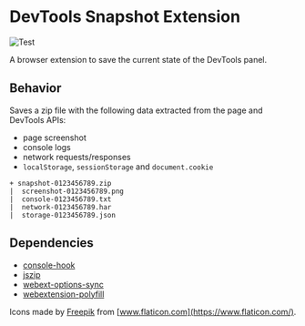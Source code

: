 # DevTools Snapshot Extension

![Test](https://github.com/nunofaria11/devtools-snapshot-ext/workflows/Test/badge.svg)

A browser extension to save the current state of the DevTools panel.

## Behavior
Saves a zip file with the following data extracted from the page and DevTools APIs:
- page screenshot
- console logs
- network requests/responses
- `localStorage`, `sessionStorage` and `document.cookie`

```
+ snapshot-0123456789.zip
|  screenshot-0123456789.png
|  console-0123456789.txt
|  network-0123456789.har
|  storage-0123456789.json
```

## Dependencies
- [console-hook](https://github.com/andrejewski/console-hook)
- [jszip](https://github.com/Stuk/jszip)
- [webext-options-sync](https://github.com/fregante/webext-options-sync)
- [webextension-polyfill](https://github.com/mozilla/webextension-polyfill)

Icons made by [Freepik](https://www.flaticon.com/authors/freepik) from [www.flaticon.com](https://www.flaticon.com/).
